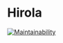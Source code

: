 # Hirola
[![Maintainability](https://api.codeclimate.com/v1/badges/9c2bfbaf1910b72134d6/maintainability)](https://codeclimate.com/github/JamesKirkAndSpock/Hirola/maintainability)

